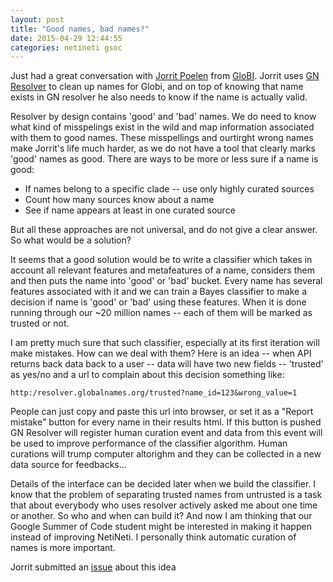 ```yaml
---
layout: post
title: "Good names, bad names?"
date: 2015-04-29 12:44:55
categories: netineti gsoc
---
```


Just had a great conversation with [Jorrit Poelen][jorrit] from [GloBI][globi].
Jorrit uses [GN Resolver][resolver] to clean up names for Globi, and on top of
knowing that name exists in GN resolver he also needs to know if the name is
actually valid.

Resolver by design contains 'good' and 'bad' names. We do need to know what
kind of misspelings exist in the wild and map information associated with them
to good names. These misspellings and ourtirght wrong names make Jorrit's life
much harder, as we do not have a tool that clearly marks 'good' names as good.
There are ways to be more or less sure if a name is good:

* If names belong to a specific clade -- use only highly curated sources
* Count how many sources know about a name
* See if name appears at least in one curated source

But all these approaches are not universal, and do not give a clear answer.  So
what would be a solution?

It seems that a good solution would be to write a classifier which takes in
account all relevant features and metafeatures of a name, considers them and
then puts the name into 'good' or 'bad' bucket.  Every name has several
features associated with it and we can train a Bayes classifier to make a
decision if name is 'good' or 'bad' using these features. When it is done
running through our ~20 million names -- each of them will be marked as trusted
or not.

I am pretty much sure that such classifier, especially at its first iteration
will make mistakes. How can we deal with them? Here is an idea -- when API
returns back data back to a user -- data will have two new fields -- 'trusted'
as yes/no and a url to complain about this decision something like:

    http:/resolver.globalnames.org/trusted?name_id=123&wrong_value=1

People can just copy and paste this url into browser, or set it as a "Report
mistake" button for every name in their results html.  If this button is pushed
GN Resolver will register human curation event and data from this event will be
used to improve performance of the classifier algorithm. Human curations will
trump computer altorighm and they can be collected in a new data source for
feedbacks...

Details of the interface can be decided later when we build the classifier. I
know that the problem of separating trusted names from untrusted is a task that
about everybody who uses resolver actively asked me about one time or another.
So who and when can build it? And now I am thinking that our Google Summer of
Code student might be interested in making it happen instead of improving
NetiNeti.  I personally think automatic curation of names is more important.

Jorrit submitted an [issue][issue] about this idea

[jorrit]: https://github.com/jhpoelen
[globi]: http://www.globalbioticinteractions.org/about.html
[resolver]: http://resolver.globalnames.org
[issue]: https://github.com/GlobalNamesArchitecture/gni/issues/38
